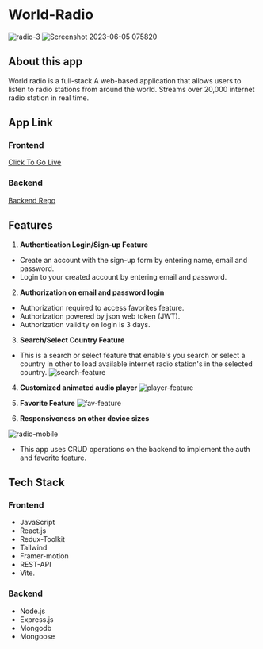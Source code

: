 # World-Radio

![radio-3](https://github.com/chucksn/World-Radio/assets/104119055/dfe6756c-44ef-46ce-94db-f96fa374ff2c)
![Screenshot 2023-06-05 075820](https://github.com/chucksn/World-Radio/assets/104119055/8374ad86-6bc9-4fe6-a7d3-0ff249c42765)


## About this app

World radio is a full-stack A web-based application that allows users to listen to radio stations from around the world. Streams over 20,000 internet radio station in real time.

## App Link

### Frontend

[Click To Go Live](https://world-radio.vercel.app/)

### Backend

[Backend Repo](https://chucksn.github.io/World-Radio/)

## Features

1. **Authentication Login/Sign-up Feature**

- Create an account with the sign-up form by entering name, email and password.
- Login to your created account by entering email and password.

2. **Authorization on email and password login**

- Authorization required to access favorites feature.
- Authorization powered by json web token (JWT).
- Authorization validity on login is 3 days.

3. **Search/Select Country Feature**

- This is a search or select feature that enable's you search or select a country in other to load available internet radio station's in the selected country.
  ![search-feature](https://user-images.githubusercontent.com/104119055/232251826-5509d3e2-f3ec-4f28-844a-3199760ba7cc.jpg)

4. **Customized animated audio player**
   ![player-feature](https://user-images.githubusercontent.com/104119055/232251893-48a3b61c-4524-41f2-b41e-990ff3e500e1.jpg)

5. **Favorite Feature**
   ![fav-feature](https://user-images.githubusercontent.com/104119055/232251929-5f1b5088-4ebd-4793-bbf4-03bd5af2e4db.jpg)

6. **Responsiveness on other device sizes**

![radio-mobile](https://user-images.githubusercontent.com/104119055/232251934-eb6025ac-b1c5-4146-9c29-4e4bfd19e996.jpg)

- This app uses CRUD operations on the backend to implement the auth and favorite feature.

## Tech Stack

### Frontend

- JavaScript
- React.js
- Redux-Toolkit
- Tailwind
- Framer-motion
- REST-API
- Vite.

### Backend

- Node.js
- Express.js
- Mongodb
- Mongoose
